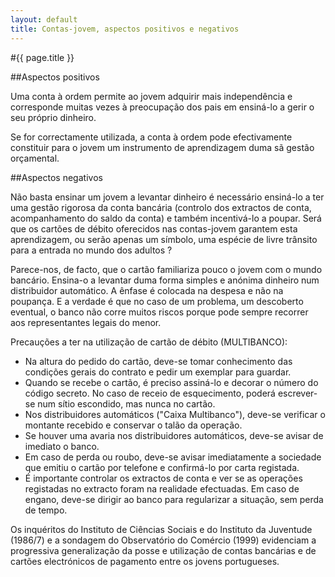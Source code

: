 ```yaml
---
layout: default
title: Contas-jovem, aspectos positivos e negativos
---
```


#{{ page.title }}

##Aspectos positivos

Uma conta à ordem permite ao jovem adquirir mais independência e corresponde muitas vezes à preocupação dos pais em ensiná-lo a gerir o seu próprio dinheiro.

Se for correctamente utilizada, a conta à ordem pode efectivamente constituir para o jovem um instrumento de aprendizagem duma sã gestão orçamental.

##Aspectos negativos

Não basta ensinar um jovem a levantar dinheiro é necessário ensiná-lo a ter uma gestão rigorosa da conta bancária (controlo dos extractos de conta, acompanhamento do saldo da conta) e também incentivá-lo a poupar. Será que os cartões de débito oferecidos nas contas-jovem garantem esta aprendizagem, ou serão apenas um símbolo, uma espécie de livre trânsito para a entrada no mundo dos adultos ?

Parece-nos, de facto, que o cartão familiariza pouco o jovem com o mundo bancário. Ensina-o a levantar duma forma simples e anónima dinheiro num distribuidor automático. A ênfase é colocada na despesa e não na poupança. E a verdade é que no caso de um problema, um descoberto eventual, o banco não corre muitos riscos porque pode sempre recorrer aos representantes legais do menor.

Precauções a ter na utilização de cartão de débito (MULTIBANCO):

* Na altura  do pedido do cartão, deve-se tomar conhecimento das condições gerais do  contrato e pedir um exemplar para guardar.
* Quando se recebe o cartão, é preciso assiná-lo e decorar o número do código secreto. No caso de receio de esquecimento, poderá escrever-se num sítio escondido, mas nunca no cartão.
* Nos  distribuidores automáticos ("Caixa Multibanco"), deve-se verificar o  montante recebido e conservar o talão da operação.
* Se houver  uma avaria nos distribuidores automáticos, deve-se avisar de imediato o banco.
* Em caso de perda ou roubo, deve-se avisar imediatamente a sociedade que emitiu o cartão por telefone e confirmá-lo por carta registada.
* É importante controlar os extractos de conta e ver se as operações registadas no extracto foram na realidade efectuadas. Em caso de engano, deve-se dirigir ao banco para regularizar a situação, sem perda de tempo.

Os inquéritos do Instituto de Ciências Sociais e do Instituto da Juventude (1986/7) e a sondagem do Observatório do Comércio (1999) evidenciam a progressiva generalização da posse e utilização de contas bancárias e de cartões electrónicos de pagamento entre os jovens portugueses.
